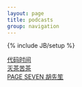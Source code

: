 ```yaml
---
layout: page
title: podcasts
group: navigation
---
```


{% include JB/setup %}

[代码时间](http://codetimecn.com/)       
[灭茶苦茶](https://miechakucha.com/)      
[PAGE SEVEN 胡先笙](https://music.163.com/#/djradio?id=4387004https://music.163.com/#/djradio?id=4387004)          